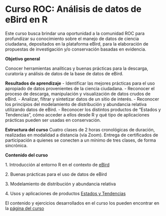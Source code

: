 # Curso ROC: Análisis de datos de eBird en R

Este curso busca brindar una oportunidad a la comunidad ROC para profundizar su conocimiento sobre el manejo de datos de ciencia ciudadana, depositados en la plataforma eBird, para la elaboración de propuestas de investigación y/o conservación basadas en evidencia.

**Objetivo general**

Conocer herramientas analíticas y buenas prácticas para la descarga, curatoría y análisis de datos de la base de datos de eBird.

**Resultados de aprendizaje** - Identificar las mejores prácticas para el uso apropiado de datos provenientes de la ciencia ciudadana. - Reconocer el proceso de descarga, manipulación y visualización de datos crudos de eBird. - Analizar, filtrar y sintetizar datos de un sitio de interés. - Reconocer los principios del modelamiento de distribución y abundancia relativa utilizando datos de eBird. - Reconocer los distintos productos de “Estados y Tendencias”, cómo acceder a ellos desde R y qué tipo de aplicaciones prácticas pueden ser usadas en conservación.

**Estructura del curso** Cuatro clases de 2 horas cronológicas de duración, realizadas en modalidad a distancia (vía Zoom). Entrega de certificados de participación a quienes se conecten a un mínimo de tres clases, de forma sincrónica. 

**Contenido del curso**

1\. Introducción al entorno R en el contexto de [eBird](https://ebird.org/home)

2\. Buenas prácticas para el uso de datos de eBird

3\. Modelamiento de distribución y abundancia relativa

4\. Usos y aplicaciones de productos [Estados y Tendencias](https://science.ebird.org/en/status-and-trends)

El contenido y ejercicios desarrollados en el curso los pueden encontrar en la [página del curso](https://roc-chile.github.io/r-para-ebird/)
